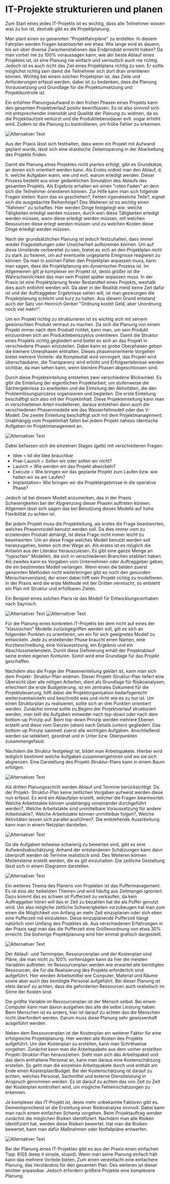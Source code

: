 ﻿# IT-Projekte strukturieren und planen
 
Zum Start eines jedes IT-Projekts ist es wichtig, dass alle Teilnehmer wissen was zu tun ist,
deshalb gibt es die Projektplanung.

Man plant einen so genannten "Projektfahrpläne" zu erstellen. In diesem Fahrplan
werden Fragen beantwortet wie etwa: Wie lange wird es dauern, bis wir über diverse
Zwischenstationen das Endprodukt erreicht haben? Da man vorher nie zu 100% voraussagen
kann, wie der beste Ablauf eines Projektes ist, ist eine Planung nie einfach und vermutlich
auch nie richtig. Jedoch ist es auch nicht das Ziel eines Projektplans richtig zu sein. Er sollte
möglichst richtig sein damit die Teilnehmer sich dort dran orientieren können. Wichtig bei
einem solchen Projektplan ist, das Ziele und Anforderungen erfasst werden, dabei ist zu bedenken,
dass die Planung Voraussetzung und Grundlage für die Projektumsetzung und
Projektkontrolle ist.

Ein erhöhter Planungsaufwand in den frühen Phasen eines Projekts kann den gesamten
Projektverlauf positiv beeinflussen. Es ist also sinnvoll sich mit entsprechender Intensität
und Qualität der Planung zu widmen, da so die Projektlaufzeit verkürzt und die
Produktlebensdauer evtl. sogar erhöht wird. Zudem ist die Planung zu kontrollieren, um
frühe Fehler zu erkennen.

![Alternativer Text](_images/praplanung/Abbildung_6.1_IT_planen.png)

Aus der Praxis lässt sich festhalten, dass wenn ein Projekt mit Aufwand geplant wurde, lässt sich
eine drastische Zeiteinsparung in der Abarbeitung des Projekts finden.

Damit die Planung eines Projektes nicht planlos erfolgt, gibt es Grundsätze, an denen sich orientiert
werden kann.
Als Erstes ordnet man den Ablauf, d. h. welche Aufgaben wann, wie und evtl. warum erledigt
werden. Dieser Prozess besteht aus einer gedanklichen Simulation des Ablaufs des gesamten
Projekts. Als Ergebnis erhalten wir einen "roten Faden" an dem sich die Teilnehmer
orientieren können. Zur Hilfe kann man sich folgende Fragen stellen: Kann das so
geschehen?, Fehlen irgendwelche Teile?, eignet sich die ausgedachte Reihenfolge?
Des Weiteren ist es wichtig einen "Rahmen" zu schaffen. Hier werden Dinge festgelegt wie:
welche Tätigkeiten erledigt werden müssen, durch wen diese Tätigkeiten erledigt werden
müssen, wann diese erledigt werden müssen, mit welchen Ressourcen diese erlegt werden
müssen und zu welchen Kosten diese Dinge erledigt werden müssen.

Nach der grundsätzlichen Planung ist jedoch festzuhalten, dass immer wieder
Fragestellungen oder Unsicherheit aufkommen können. Um auf diese Umstände vorbereitet
zu sein, bietet es sich an den Projektplan nicht zu stark zu fixieren, um auf eventuelle
ungeplante Ereignisse reagieren zu können. Da man in solchen Fällen den Projektplan
anpassen muss, kann man sagen, dass die Projektplanung ein dynamischer Prozess ist. Im Allgemeinen gilt je komplexer ein Projekt ist, desto größer ist die Wahrscheinlichkeit das man sein Projekt später anpassen muss.
In der Praxis ist eine Projektplanung fester Bestandteil eines Projekts, weshalb dies auch
entlohnt werden will. Da aber in der Realität meist keine Zeit dafür ist und der Auftraggeber
Ergebnisse sehen will, ist man gezwungen die Projektplanung schlicht und kurz zu halten.
Aus diesem Grund entstand auch der Satz von Heinrich Gerber "Ordnung kostet Geld, aber Unordnung
noch viel mehr!".

Um ein Projekt richtig zu strukturieren ist es wichtig sich mit seinem gewünschten Produkt
vertraut zu machen. Da sich die Planung von einem Projekt immer nach dem Produkt richtet, kann
man, um sein Produkt einzuordnen sich am Produktlebenszyklus orientieren.
Damit die Struktur eines Projekts richtig gegliedert wird bietet es sich an das Projekt in
verschiedene Phasen einzuteilen. Dabei kann es grobe Oberphasen geben die kleinere
Unterphasen enthalten. Dieses phasenorientierte Vorgehen bietet mehrere Vorteile: die
Komplexität wird verringert, das Projekt wird überschaubarer, die Transparenz wird erhöht
und Erfolgserlebnisse werden sichtbar, da man sehen kann, wenn kleinere Phasen
abgeschlossen sind.

Durch diese Projekteinteilung entstehen zwei verschiedene Blickwinkel. Es gibt die
Einteilung der eigentlichen Projektarbeit, um stufenweise die Sachergebnisse zu erarbeiten
und die Einteilung der Aktivitäten, die den Problemlösungsprozess organisieren und
begleiten. Die erste Einteilung beschäftigt sich also mit der Projektinhalt. Diese
Projekteinteilung kann man in verschiedenen Arten modellieren, daraus entstehen dann auch
die verschiedenen Phasenmodelle wie das Wasserfallmodell oder das V-Modell. Die zweite
Einteilung beschäftigt sich mit dem Projektmanagement. Unabhängig vom Projektinhalt
fallen bei jedem Projekt nahezu identische Aufgaben im Projektmanagement an.

![Alternativer Text](_images/praplanung/Abbildung_6.3_IT_planen.png)

Dabei befassen sich die einzelnen Stages (gelb) mit verschiedenen Fragen:
- Idee = Ist die Idee brauchbar
- Prae-Launch = Sollen wir oder sollen wir nicht?
- Launch = Wie werden wir das Projekt abwickeln?
- Execute = Wie bringen wir das geplante Projekt zum Laufen bzw. wie halten wir es am
  Laufen?
- Implantation= Wie bringen wir die Projektergebnisse in die operative Phase?

Jedoch ist bei diesem Modell anzumerken, das in der Praxis Schwierigkeiten bei der
Abgrenzung dieser Phasen auftreten können. Allgemein lässt sich sagen das bei Benutzung
dieses Modells auf hohe Flexibilität zu achten ist.

Bei jedem Projekt muss die Projektleitung, als erstes die Frage beantworten, welches
Phasenmodell benutzt werden soll. Da dies immer vom zu erzielenden Produkt abhängt, ist
diese Frage nicht immer leicht zu beantworten. Um an diese Frage welches Modell benutzt
werden soll heranzugehen, bieten sich drei Wege an. Als erstes ist es möglich die Antwort aus
der Literatur herauszulesen. Es gibt eine ganze Menge an "typischen" Modellen, die sich in verschiedenen Branchen etabliert haben. Als zweites kann es Vorgaben vom Unternehmen oder Auftraggeber geben, die ein bestimmtes Modell verlangen. Wenn einen die beiden zuerst genannten Methoden nicht weiterbringen gibt es noch den gesunden
Menschenverstand, der einen dabei hilft sein Projekt richtig zu modellieren. In der Praxis
wird die erste Methode mit der Dritten vermischt, so entsteht ein Plan mit Struktur und
erfüllbaren Zielen.

Ein Beispiel eines solchen Plans ist das Modell für Entwicklungsvorhaben nach Saynisch.

![Alternativer Text](_images/praplanung/Tabelle_6.1_IT_planen_1)
![Alternativer Text](_images/praplanung/Tabelle_6.1_IT_planen_2)

Für die Planung eines konkreten IT-Projekts bei dem nicht auf eines der "klassischen"
Modelle zurückgegriffen werden soll, gilt es sich an folgenden Punkten zu orientieren, um
ein für sich geeignetes Modell zu entwickeln. Jede zu erstellender Phase braucht einen
Namen, eine Kurzbeschreibung, eine Voraussetzung, ein Ergebnis und ein
Abschlussmeilenstein. Durch diese Definierung erhält der Projektablauf seine ersten eigenen
Konturen. Somit wird eine Grundlage für das Projekt geschaffen.

Nachdem also die Frage der Phaseneinteilung geklärt ist, kann man sich dem Projekt-
Struktur-Plan widmen. Dieser Projekt-Struktur-Plan liefert eine Übersicht über alle nötigen
Arbeiten, dient als Grundlage für Risikoanalysen, erleichtert die erste Budgetierung, ist ein
zentrales Dokument für die Projektsteuerung, hilft dabei die Projektorganisation
bedarfsgerecht weiterzuentwickeln und beschreibt was und nicht wie es zu tun ist. Um einen
Strukturplan zu realisieren, sollte sich an drei Punkten orientiert werden. Zunächst einmal
sollte zu Beginn der Projektverlauf strukturiert werden, man teilt die Aufgaben entweder
nach top-down oder nach dem bottom-up Prinzip auf. Beim top-down Prinzip werden
mehrere Ebenen erstellt und diese vom Ganzen (oben) nach Details (unten) gegliedert. Das
bottom-up Prinzip sammelt zuerst alle wichtigen Aufgaben. Anschließend werden sie
selektiert, geordnet und in Unter bzw. Oberpunkten zusammengefasst.

Nachdem die Struktur festgelegt ist, bildet man Arbeitspakete. Hierbei wird lediglich
bestimmt welche Aufgaben zusammengehören und wo sie sich abgrenzen. Eine Darstellung
des Projekt-Struktur-Plans kann in einem Baum erfolgen.

![Alternativer Text](_images/praplanung/Abbildung_6.9_IT_planen.png)

Als dritten Planungsschritt werden Ablauf und Termine berücksichtigt. Da der Projekt-
Struktur-Plan keine zeitlichen Vorgaben aufweist werden diese nun erfasst. Es wird ein
Ablaufplan erstellt, welcher die Fragen beantwortet: Welche Arbeitstakte können
unabhängig voneinander durchgeführt werden?, Welche Arbeitstakte sind unmittelbare
Voraussetzung für andere Arbeitstakte?, Welche Arbeitstakte können unmittelbar folgen?,
Welche Aktivitäten lassen sich parallel ausführen?. Die entstehende Ausarbeitung kann man
in einem Netzplan darstellen.

![Alternativer Text](_images/praplanung/Abbildung_6.11_IT_planen.png)

Da die Aufgaben teilweise schwierig zu bewerten sind, gibt es eine Aufwandsabschätzung.
Anhand der entstandenen Schätzungen kann dann überprüft werden ob Termine realistisch
sind. Des Weiteren können Meilensteine erstellt werden, die es gilt einzuhalten. Die zeitliche
Gestaltung lässt sich in einem Diagramm darstellen.

![Alternativer Text](_images/praplanung/Abbildung_6.14_IT_planen.png)

Ein weiteres Thema des Planens von Projekten ist das Puffermanagement. Es ist eins der
heikelsten Themen und wird häufig aus Zeitmangel ignoriert. Dazu kommt das es schwer ist
Pufferzeit zu verkaufen, da kein Auftraggeber hören will das er Zeit zu bezahlen hat die als
Puffer genutzt wird. Um also mögliche zeitliche Schwierigkeiten vorzubeugen hat man 
zum einen die Möglichkeit von Anfang an mehr Zeit einzuplanen oder sich eben eine
Pufferzeit mit einzuteilen. Diese einzuplanende Pufferzeit hängt natürlich vom Umfang des
Projektes ab. Aus verschiedenen Erfahrungen in der Praxis sagt man das die Pufferzeit eine
Größenordnung von etwa 30% erreicht. Die bisherige Projektplanung wird hier einmal grafisch dargestellt.

![Alternativer Text](_images/praplanung/Abbildung_6.16_IT_planen.png)

Der Ablauf- und Terminplan, Ressourcenplan und der Kostenplan sind Pläne, die man nicht
zu 100% vorhersagen kann da hier die meisten Variablen auftreten. Im Ressourcenplan
werden wie erwartet alle benötigten Ressourcen, die für die Realisierung des Projekts
erforderlich sind aufgeführt. Hier werden Arbeitsmittel wie Computer, Material und Räume
sowie aber auch das benötigte Personal aufgeführt. Bei dieser Planung ist stets darauf zu
achten, dass die geforderten Ressourcen auch realistisch im Sinne der Kosten sind.

Die größte Variable im Ressourcenplan ist der Mensch selbst. Bei einem Computer kann
man davon ausgehen das alle die selbe Leistung haben. Beim Menschen ist es anders, hier ist
darauf zu achten das die Menschen nicht überfordert werden. Darum muss diese Planung
sehr gewissenhaft ausgeführt werden.

Neben dem Ressourcenplan ist der Kostenplan ein weiterer Faktor für eine erfolgreiche
Projektplanung. Hier werden alle Kosten des Projekts aufgeführt. Um den Kostenplan zu
erstellen, kann man Schrittweise vorgehen. Zunächst kann man die Arbeitspakete aus dem
vorher erstellten Projekt-Struktur-Plan herausziehen. Sieht man sich das Arbeitspaket und
das darin enthaltene Personal an, kann man daraus eine Kostenschätzung erstellen. So geht
man die einzelnen Arbeitspakete durch und enthält am Ende einen Kostenplan/Budget. Bei
der Kostenschätzung ist darauf zu achten, welches Personal, Sachmittel und externe
Dienstleistung in Anspruch genommen werden. Es ist darauf zu achten das von Zeit zu Zeit
der Kostenplan kontrolliert wird, um mögliche Fehleinschätzungen zu erkennen.

Je komplexer das IT-Projekt ist, desto mehr unbekannte Faktoren gibt es. Dementsprechend
ist die Erstellung einer Risikoanalyse sinnvoll. Dabei kann man nach einem einfachen
Schema vorgehen. Beim Projektauftrag werden zunächst die möglichen Risiken identifiziert.
Nachdem man alle Risiken identifiziert hat, werden diese Risiken bewertet. Hat man die
Risiken bewertet, kann man dafür Maßnahmen oder Notfallpläne entwerfen.

![Alternativer Text](_images/praplanung/Abbildung_6.22_IT_planung.png)

Bei der Planung eines IT-Projektes gibt es aus der Praxis einen einfachen Tipp: KISS (keep it
simple, stupid). Wenn man seine Planung einfach hält kann das mehrere Vorteile bieten.
Zum einen vereinfacht eine einfachere Planung, das Verständnis für den gesamten Plan. Des
weiteren ist dieser leichter anpassbar. Jedoch erfordern größere Projekte eine komplexere
Planung.
